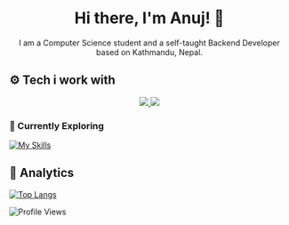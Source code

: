 <h1 align="center">Hi there, I'm Anuj! 👋</h1>
<p align="center">I am a Computer Science student and a self-taught Backend Developer based on Kathmandu, Nepal.</p>

## ⚙️ Tech i work with
<p align="center">
<a href="#">
    <img src="https://skillicons.dev/icons?i=ts,nodejs,express,nestjs,go,graphql,prisma,mongodb,postgres,redis,postman,docker,neovim,bash,linux" />
   <img src="https://skillicons.dev/icons?i=react,redux,sass,tailwind,dart,flutter,git,actix,lua,md,ps" />
</a>
</p>

### 📖 Currently Exploring

[![My Skills](https://skillicons.dev/icons?i=rust,rabbitmq,nginx,kubernetes)](#)

## 📑 Analytics

[![Top Langs](https://github-readme-stats.vercel.app/api/top-langs/?username=edr3x&layout=compact&theme=tokyonight&count_private=true&hide_border=true&bg_color=0d1117&hide=cmake,css,html,c%2B%2B)](https://anujdhungana.com.np)

![Profile Views](https://komarev.com/ghpvc/?username=edr3x&color=orange)
